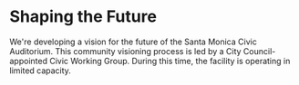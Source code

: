 # Shaping the Future

We're developing a vision for the future of the Santa Monica Civic Auditorium. This community visioning process is led by a City Council-appointed Civic Working Group. During this time, the facility is operating in limited capacity.